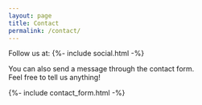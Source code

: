 ```yaml
---
layout: page
title: Contact
permalink: /contact/
---
```


Follow us at:
{%- include social.html -%}   



You can also send a message through the contact form.  
Feel free to tell us anything!   


  {%- include contact_form.html -%}   
